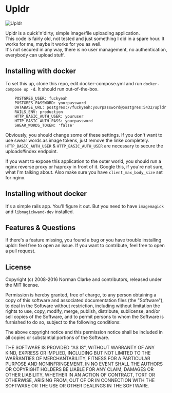 # Upldr

![Upldr](https://up.r4r3.me/u/NippleHole)

Upldr is a quick'n'dirty, simple image/file uploading application.  
This code is fairly old, not tested and just something I did in a spare hour. It works for me, maybe it works for you as well.  
It's not secured in any way, there is no user management, no authentication, everybody can upload stuff.  

## Installing with docker
To set this up, clone this repo, edit docker-compose.yml and run `docker-compose up -d`. It should run out-of-the-box.

```
    POSTGRES_USER: fuckyeah
    POSTGRES_PASSWORD: yourpassword
    DATABASE_URL: postgres://fuckyeah:yourpassword@postgres:5432/upldr
    RAILS_ENV: production
    HTTP_BASIC_AUTH_USER: youruser
    HTTP_BASIC_AUTH_PASS: yourpassword
    SWEAR_WORDS_TOKEN: 'false'
```

Obviously, you should change some of these settings. If you don't want to use swear words as image tokens, just remove the linke completely.
`HTTP_BASIC_AUTH_USER` & `HTTP_BASIC_AUTH_USER` are necessary to secure the uploads#index endpoint.

If you want to expose this application to the outer world, you should run a nginx reverse proxy or haproxy in front of it. Google this, if you're not sure, what I'm talking about. Also make sure you have `client_max_body_size` set for nginx.

## Installing without docker
It's a simple rails app. You'll figure it out. But you need to have `imagemagick` and `libmagickwand-dev` installed.

## Features & Questions
If there's a feature missing, you found a bug or you have trouble installing upldr: feel free to open an issue. If you want to contribute, feel free to open a pull request. 

## License

Copyright (c) 2008-2016 Norman Clarke and contributors, released under the MIT
license.

Permission is hereby granted, free of charge, to any person obtaining a copy of
this software and associated documentation files (the "Software"), to deal in
the Software without restriction, including without limitation the rights to
use, copy, modify, merge, publish, distribute, sublicense, and/or sell copies
of the Software, and to permit persons to whom the Software is furnished to do
so, subject to the following conditions:

The above copyright notice and this permission notice shall be included in all
copies or substantial portions of the Software.

THE SOFTWARE IS PROVIDED "AS IS", WITHOUT WARRANTY OF ANY KIND, EXPRESS OR
IMPLIED, INCLUDING BUT NOT LIMITED TO THE WARRANTIES OF MERCHANTABILITY,
FITNESS FOR A PARTICULAR PURPOSE AND NONINFRINGEMENT. IN NO EVENT SHALL THE
AUTHORS OR COPYRIGHT HOLDERS BE LIABLE FOR ANY CLAIM, DAMAGES OR OTHER
LIABILITY, WHETHER IN AN ACTION OF CONTRACT, TORT OR OTHERWISE, ARISING FROM,
OUT OF OR IN CONNECTION WITH THE SOFTWARE OR THE USE OR OTHER DEALINGS IN THE
SOFTWARE.
